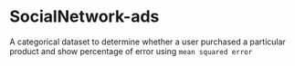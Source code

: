 # SocialNetwork-ads

A categorical dataset to determine whether a user purchased a particular product and show percentage of error using `mean squared error`
